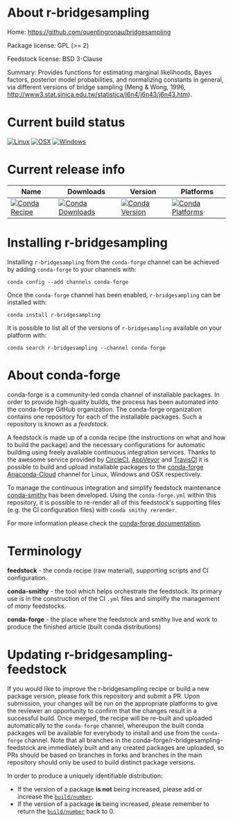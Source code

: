 About r-bridgesampling
======================

Home: https://github.com/quentingronau/bridgesampling

Package license: GPL (>= 2)

Feedstock license: BSD 3-Clause

Summary: Provides functions for estimating marginal likelihoods, Bayes factors, posterior model probabilities, and normalizing constants in general, via different versions of bridge sampling (Meng & Wong, 1996, <http://www3.stat.sinica.edu.tw/statistica/j6n4/j6n43/j6n43.htm>).



Current build status
====================

[![Linux](https://img.shields.io/circleci/project/github/conda-forge/r-bridgesampling-feedstock/master.svg?label=Linux)](https://circleci.com/gh/conda-forge/r-bridgesampling-feedstock)
[![OSX](https://img.shields.io/travis/conda-forge/r-bridgesampling-feedstock/master.svg?label=macOS)](https://travis-ci.org/conda-forge/r-bridgesampling-feedstock)
[![Windows](https://img.shields.io/appveyor/ci/conda-forge/r-bridgesampling-feedstock/master.svg?label=Windows)](https://ci.appveyor.com/project/conda-forge/r-bridgesampling-feedstock/branch/master)

Current release info
====================

| Name | Downloads | Version | Platforms |
| --- | --- | --- | --- |
| [![Conda Recipe](https://img.shields.io/badge/recipe-r--bridgesampling-green.svg)](https://anaconda.org/conda-forge/r-bridgesampling) | [![Conda Downloads](https://img.shields.io/conda/dn/conda-forge/r-bridgesampling.svg)](https://anaconda.org/conda-forge/r-bridgesampling) | [![Conda Version](https://img.shields.io/conda/vn/conda-forge/r-bridgesampling.svg)](https://anaconda.org/conda-forge/r-bridgesampling) | [![Conda Platforms](https://img.shields.io/conda/pn/conda-forge/r-bridgesampling.svg)](https://anaconda.org/conda-forge/r-bridgesampling) |

Installing r-bridgesampling
===========================

Installing `r-bridgesampling` from the `conda-forge` channel can be achieved by adding `conda-forge` to your channels with:

```
conda config --add channels conda-forge
```

Once the `conda-forge` channel has been enabled, `r-bridgesampling` can be installed with:

```
conda install r-bridgesampling
```

It is possible to list all of the versions of `r-bridgesampling` available on your platform with:

```
conda search r-bridgesampling --channel conda-forge
```


About conda-forge
=================

conda-forge is a community-led conda channel of installable packages.
In order to provide high-quality builds, the process has been automated into the
conda-forge GitHub organization. The conda-forge organization contains one repository
for each of the installable packages. Such a repository is known as a *feedstock*.

A feedstock is made up of a conda recipe (the instructions on what and how to build
the package) and the necessary configurations for automatic building using freely
available continuous integration services. Thanks to the awesome service provided by
[CircleCI](https://circleci.com/), [AppVeyor](http://www.appveyor.com/)
and [TravisCI](https://travis-ci.org/) it is possible to build and upload installable
packages to the [conda-forge](https://anaconda.org/conda-forge)
[Anaconda-Cloud](http://docs.anaconda.org/) channel for Linux, Windows and OSX respectively.

To manage the continuous integration and simplify feedstock maintenance
[conda-smithy](http://github.com/conda-forge/conda-smithy) has been developed.
Using the ``conda-forge.yml`` within this repository, it is possible to re-render all of
this feedstock's supporting files (e.g. the CI configuration files) with ``conda smithy rerender``.

For more information please check the [conda-forge documentation](https://conda-forge.org/docs/).

Terminology
===========

**feedstock** - the conda recipe (raw material), supporting scripts and CI configuration.

**conda-smithy** - the tool which helps orchestrate the feedstock.
                   Its primary use is in the construction of the CI ``.yml`` files
                   and simplify the management of *many* feedstocks.

**conda-forge** - the place where the feedstock and smithy live and work to
                  produce the finished article (built conda distributions)


Updating r-bridgesampling-feedstock
===================================

If you would like to improve the r-bridgesampling recipe or build a new
package version, please fork this repository and submit a PR. Upon submission,
your changes will be run on the appropriate platforms to give the reviewer an
opportunity to confirm that the changes result in a successful build. Once
merged, the recipe will be re-built and uploaded automatically to the
`conda-forge` channel, whereupon the built conda packages will be available for
everybody to install and use from the `conda-forge` channel.
Note that all branches in the conda-forge/r-bridgesampling-feedstock are
immediately built and any created packages are uploaded, so PRs should be based
on branches in forks and branches in the main repository should only be used to
build distinct package versions.

In order to produce a uniquely identifiable distribution:
 * If the version of a package **is not** being increased, please add or increase
   the [``build/number``](http://conda.pydata.org/docs/building/meta-yaml.html#build-number-and-string).
 * If the version of a package **is** being increased, please remember to return
   the [``build/number``](http://conda.pydata.org/docs/building/meta-yaml.html#build-number-and-string)
   back to 0.